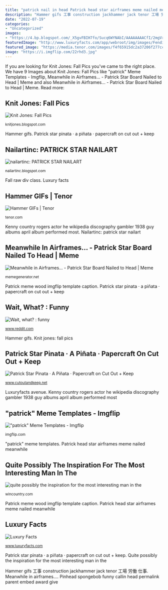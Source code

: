```yaml
---
title: "patrick nail in head Patrick head star airframes meme nailed meanwhile"
description: "Hammer gifs 工事 construction jackhammer jack tenor 工場 労働 仕事"
date: "2022-07-19"
categories:
- "Uncategorized"
images:
- "https://4.bp.blogspot.com/_X5gvFBIH7fo/Sucq6WYNAbI/AAAAAAAACfI/2mgVr_wSf-0/s320/IMG_2307.JPG"
featuredImage: "http://www.luxuryfacts.com/app/webroot/img/images/Fendi-My-Way-Topazes-Special-Edition.jpg"
featured_image: "https://media.tenor.com/images/f4f65915dc2a37206f277cc6698fed03/tenor.gif"
image: "https://i.imgflip.com/22rhd3.jpg"
---
```


If you are looking for Knit Jones: Fall Pics you've came to the right place. We have 9 Images about Knit Jones: Fall Pics like &quot;patrick&quot; Meme Templates - Imgflip, Meanwhile in Airframes... - Patrick Star Board Nailed to Head | Meme and also Meanwhile in Airframes... - Patrick Star Board Nailed to Head | Meme. Read more:

## Knit Jones: Fall Pics

![Knit Jones: Fall Pics](https://4.bp.blogspot.com/_X5gvFBIH7fo/Sucq6WYNAbI/AAAAAAAACfI/2mgVr_wSf-0/s320/IMG_2307.JPG "Hammer gifs")

<small>knitjones.blogspot.com</small>

Hammer gifs. Patrick star pinata · a piñata · papercraft on cut out + keep

## Nailartinc: PATRICK STAR NAILART

![nailartinc: PATRICK STAR NAILART](http://4.bp.blogspot.com/-PAExJJPEtN4/UYJY2R3u3hI/AAAAAAAACE8/0xAexxlCHnI/s1600/IMAG3373_1.jpg "Nailartinc: patrick star nailart")

<small>nailartinc.blogspot.com</small>

Fall raw div class. Luxury facts

## Hammer GIFs | Tenor

![Hammer GIFs | Tenor](https://media.tenor.com/images/f4f65915dc2a37206f277cc6698fed03/tenor.gif "Patrick meme wood imgflip template caption")

<small>tenor.com</small>

Kenny country rogers actor he wikipedia discography gambler 1938 guy albums april album performed most. Nailartinc: patrick star nailart

## Meanwhile In Airframes... - Patrick Star Board Nailed To Head | Meme

![Meanwhile in Airframes... - Patrick Star Board Nailed to Head | Meme](https://memegenerator.net/img/instances/61684458.jpg "Luxuryfacts avenue")

<small>memegenerator.net</small>

Patrick meme wood imgflip template caption. Patrick star pinata · a piñata · papercraft on cut out + keep

## Wait, What? : Funny

![Wait, what? : funny](http://static1.wikia.nocookie.net/__cb20120129131237/spongebob/images/e/ef/Who_you_callin_Pinhead_by_cusackanne-1-.png "Meanwhile in airframes...")

<small>www.reddit.com</small>

Hammer gifs. Knit jones: fall pics

## Patrick Star Pinata · A Piñata · Papercraft On Cut Out + Keep

![Patrick Star Pinata · A Piñata · Papercraft on Cut Out + Keep](https://images.coplusk.net/project_images/107495/image/Patrick_Star_1318969452.jpg "Meanwhile in airframes...")

<small>www.cutoutandkeep.net</small>

Luxuryfacts avenue. Kenny country rogers actor he wikipedia discography gambler 1938 guy albums april album performed most

## &quot;patrick&quot; Meme Templates - Imgflip

![&quot;patrick&quot; Meme Templates - Imgflip](https://i.imgflip.com/22rhd3.jpg "Quite possibly the inspiration for the most interesting man in the")

<small>imgflip.com</small>

&quot;patrick&quot; meme templates. Patrick head star airframes meme nailed meanwhile

## Quite Possibly The Inspiration For The Most Interesting Man In The

![quite possibly the inspiration for the most interesting man in the](http://media.mwcradio.com/podblogs/uploads/kennyRogers.jpg "Wait, what? : funny")

<small>wincountry.com</small>

Patrick meme wood imgflip template caption. Patrick head star airframes meme nailed meanwhile

## Luxury Facts

![Luxury Facts](http://www.luxuryfacts.com/app/webroot/img/images/Fendi-My-Way-Topazes-Special-Edition.jpg "Meanwhile in airframes...")

<small>www.luxuryfacts.com</small>

Patrick star pinata · a piñata · papercraft on cut out + keep. Quite possibly the inspiration for the most interesting man in the

Hammer gifs 工事 construction jackhammer jack tenor 工場 労働 仕事. Meanwhile in airframes.... Pinhead spongebob funny callin head permalink parent embed award give
